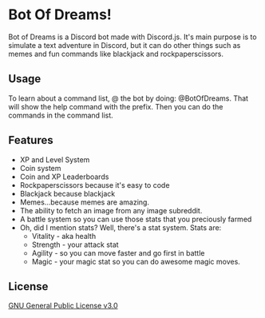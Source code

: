 # Bot Of Dreams!

Bot of Dreams is a Discord bot made with Discord.js. It's main purpose is to simulate a text adventure in Discord, but it can do other things such as memes and fun commands like blackjack and rockpaperscissors.

## Usage

To learn about a command list, @ the bot by doing:
@BotOfDreams. That will show the help command with the prefix.
Then you can do the commands in the command list.

## Features

- XP and Level System
- Coin system
- Coin and XP Leaderboards
- Rockpaperscissors because it's easy to code
- Blackjack because blackjack
- Memes...because memes are amazing.
- The ability to fetch an image from any image subreddit.
- A battle system so you can use those stats that you preciously farmed
- Oh, did I mention stats? Well, there's a stat system. Stats are:
  - Vitality - aka health
  - Strength - your attack stat
  - Agility - so you can move faster and go first in battle
  - Magic - your magic stat so you can do awesome magic moves.


## License
[GNU General Public License v3.0](https://choosealicense.com/licenses/gpl-3.0/#)
